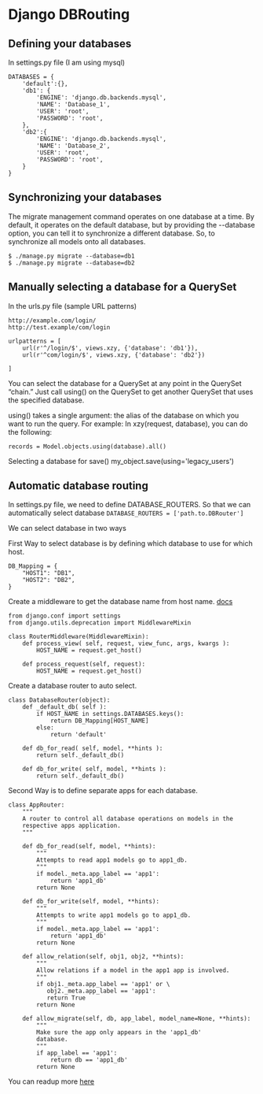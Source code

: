 # Django DBRouting

## Defining your databases
In settings.py file (I am using mysql)
```
DATABASES = {
    'default':{},
    'db1': {
        'ENGINE': 'django.db.backends.mysql',
        'NAME': 'Database_1',
        'USER': 'root',
        'PASSWORD': 'root',
    },
    'db2':{
        'ENGINE': 'django.db.backends.mysql',
        'NAME': 'Database_2',
        'USER': 'root',
        'PASSWORD': 'root',
    }
}
```

## Synchronizing your databases
The migrate management command operates on one database at a time. By default, it operates on the default database, but by providing the --database option, you can tell it to synchronize a different database. So, to synchronize all models onto all databases.
```
$ ./manage.py migrate --database=db1
$ ./manage.py migrate --database=db2
```
## Manually selecting a database for a QuerySet
In the urls.py file (sample URL patterns)
```
http://example.com/login/
http://test.example/com/login
```
```
urlpatterns = [
    url(r'^/login/$', views.xzy, {'database': 'db1'}),
    url(r'^com/login/$', views.xzy, {'database': 'db2'})

]
```

You can select the database for a QuerySet at any point in the QuerySet “chain.” Just call using() on the QuerySet to get another QuerySet that uses the specified database.

using() takes a single argument: the alias of the database on which you want to run the query. For example:
In xzy(request, database), you can do the following:
```
records = Model.objects.using(database).all()
```

Selecting a database for save()
my_object.save(using='legacy_users')

## Automatic database routing
In settings.py file, we need to define DATABASE_ROUTERS. So that we can automatically select database
```DATABASE_ROUTERS = ['path.to.DBRouter']```

We can select database in two ways

First Way to select database is by defining which database to use for which host.
```
DB_Mapping = {
    "HOST1": "DB1",
    "HOST2": "DB2",
}
```

Create a middleware to get the database name from host name. [docs](https://docs.djangoproject.com/en/1.8/topics/http/middleware/)
```
from django.conf import settings
from django.utils.deprecation import MiddlewareMixin

class RouterMiddleware(MiddlewareMixin):
    def process_view( self, request, view_func, args, kwargs ):
        HOST_NAME = request.get_host()

    def process_request(self, request):
        HOST_NAME = request.get_host()
```

Create a database router to auto select.
```
class DatabaseRouter(object):
    def _default_db( self ):
        if HOST_NAME in settings.DATABASES.keys():
            return DB_Mapping[HOST_NAME]
        else:
            return 'default'

    def db_for_read( self, model, **hints ):
        return self._default_db()

    def db_for_write( self, model, **hints ):
        return self._default_db()
```

Second Way is to define separate apps for each database.

```
class AppRouter:
    """
    A router to control all database operations on models in the
    respective apps application.
    """

    def db_for_read(self, model, **hints):
        """
        Attempts to read app1 models go to app1_db.
        """
        if model._meta.app_label == 'app1':
            return 'app1_db'
        return None

    def db_for_write(self, model, **hints):
        """
        Attempts to write app1 models go to app1_db.
        """
        if model._meta.app_label == 'app1':
            return 'app1_db'
        return None

    def allow_relation(self, obj1, obj2, **hints):
        """
        Allow relations if a model in the app1 app is involved.
        """
        if obj1._meta.app_label == 'app1' or \
           obj2._meta.app_label == 'app1':
           return True
        return None

    def allow_migrate(self, db, app_label, model_name=None, **hints):
        """
        Make sure the app only appears in the 'app1_db'
        database.
        """
        if app_label == 'app1':
            return db == 'app1_db'
        return None
```

You can readup more [here](https://docs.djangoproject.com/en/dev/topics/db/multi-db/)
